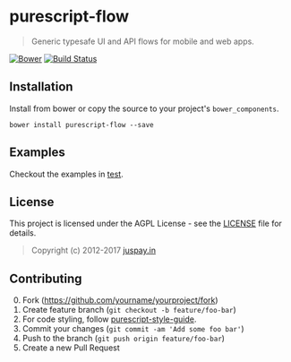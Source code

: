 # purescript-flow
> Generic typesafe UI and API flows for mobile and web apps.

[![Bower](https://img.shields.io/bower/v/purescript-flow.svg)](https://github.com/juspay/purescript-flow/releases) [![Build Status](https://travis-ci.org/juspay/purescript-flow.svg?branch=master)](https://travis-ci.org/juspay/purescript-flow)

## Installation

Install from bower or copy the source to your project's `bower_components`.

```
bower install purescript-flow --save
```

## Examples

Checkout the examples in [test](test).


## License

This project is licensed under the AGPL License - see the [LICENSE](LICENSE) file for details. 
> Copyright (c) 2012-2017 [juspay.in](https://www.juspay.in)


## Contributing

0. Fork (<https://github.com/yourname/yourproject/fork>)
1. Create feature branch (`git checkout -b feature/foo-bar`)
2. For code styling, follow [purescript-style-guide](https://github.com/ianbollinger/purescript-style-guide/blob/master/purescript-style.md).
3. Commit your changes (`git commit -am 'Add some foo bar'`)
4. Push to the branch (`git push origin feature/foo-bar`)
5. Create a new Pull Request




